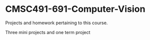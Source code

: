 # CMSC491-691-Computer-Vision

Projects and homework pertaining to this course. 

Three mini projects and one term project
